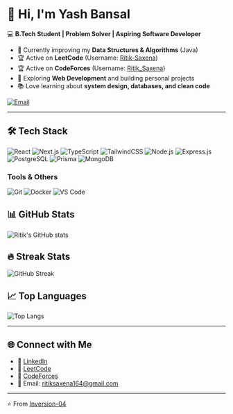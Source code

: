 # 👋 Hi, I'm Yash Bansal  

💻 **B.Tech Student | Problem Solver | Aspiring Software Developer**  

- 🌱 Currently improving my **Data Structures & Algorithms** (Java)  
- 🏆 Active on **LeetCode** (Username: [Ritik-Saxena](https://leetcode.com/u/Ritik-Saxena/))
- 🏆 Active on **CodeForces** (Username: [Ritik_Saxena](https://codeforces.com/profile/Ritik_Saxena))  
- 🚀 Exploring **Web Development** and building personal projects  
- 📚 Love learning about **system design, databases, and clean code**  

<div>
  <a href="mailto:ritiksaxena164@gmail.com">
    <img src="https://img.shields.io/badge/Email-ritiksaxena164@gmail.com-D14836?style=for-the-badge&logo=gmail&logoColor=white" alt="Email" />
  </a>
</div>

---
## 🛠 Tech Stack

<div >

![React](https://img.shields.io/badge/React-20232A?style=for-the-badge&logo=react&logoColor=61DAFB)
![Next.js](https://img.shields.io/badge/Next.js-000000?style=for-the-badge&logo=nextdotjs&logoColor=white)
![TypeScript](https://img.shields.io/badge/TypeScript-%23007ACC.svg?style=for-the-badge&logo=typescript&logoColor=white)
![TailwindCSS](https://img.shields.io/badge/Tailwind_CSS-38B2AC?style=for-the-badge&logo=tailwind-css&logoColor=white)
![Node.js](https://img.shields.io/badge/Node.js-339933?style=for-the-badge&logo=nodedotjs&logoColor=white)
![Express.js](https://img.shields.io/badge/Express.js-000000?style=for-the-badge&logo=express&logoColor=white)
![PostgreSQL](https://img.shields.io/badge/PostgreSQL-%23316192.svg?style=for-the-badge&logo=postgresql&logoColor=white)
![Prisma](https://img.shields.io/badge/Prisma-2D3748?style=for-the-badge&logo=prisma&logoColor=white)
![MongoDB](https://img.shields.io/badge/MongoDB-4EA94B?style=for-the-badge&logo=mongodb&logoColor=white)

### Tools & Others
![Git](https://img.shields.io/badge/Git-F05032?style=for-the-badge&logo=git&logoColor=white)
![Docker](https://img.shields.io/badge/Docker-2CA5E0?style=for-the-badge&logo=docker&logoColor=white)
![VS Code](https://img.shields.io/badge/VS_Code-0078D4?style=for-the-badge&logo=visual%20studio%20code&logoColor=white)

</div>

## 📊 GitHub Stats
![Ritik's GitHub stats](https://github-readme-stats.vercel.app/api?username=yanab-1&show_icons=true&theme=tokyonight)  

## 🔥 Streak Stats
![GitHub Streak](https://streak-stats.demolab.com?user=yanab-1&theme=tokyonight&hide_border=true)  

## 📈 Top Languages
![Top Langs](https://github-readme-stats.vercel.app/api/top-langs/?username=yanab-1&layout=compact&theme=tokyonight)  

---

## 🌐 Connect with Me  
- 💼 [LinkedIn](https://www.linkedin.com/in/ritik-saxena-b548722b5/) 
- 📝 [LeetCode](https://leetcode.com/u/Ritik-Saxena/)
- 📝 [CodeForces](https://codeforces.com/profile/Ritik_Saxena)  
- 📧 Email: ritiksaxena164@gmail.com

---
⭐️ From [Inversion-04](https://github.com/Inversion-04)
